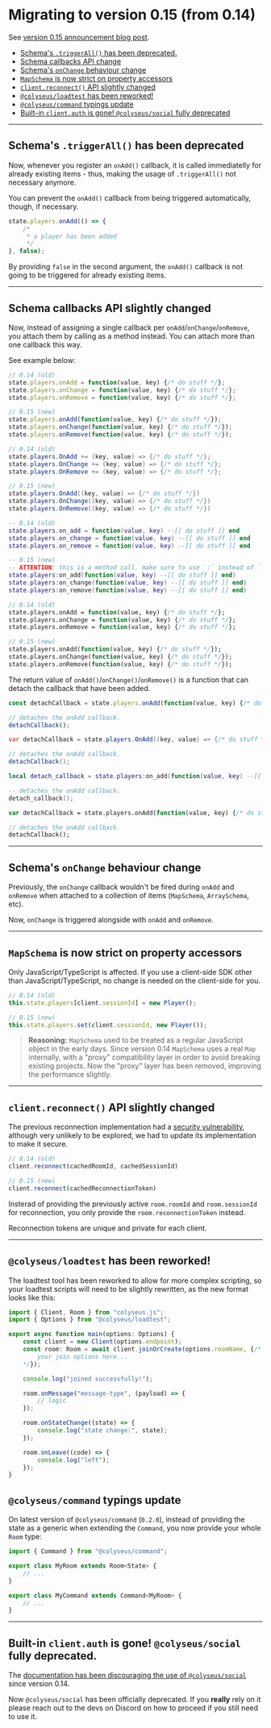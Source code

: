 # Migrating to version 0.15 (from 0.14)

See [version 0.15 announcement blog post](https://www.colyseus.io/post/announcing-colyseus-0-15).

- [Schema's `.triggerAll()` has been deprecated.](#schema-callbacks-api-slightly-changed)
- [Schema callbacks API change](#schema-callbacks-api-slightly-changed)
- [Schema's `onChange` behaviour change](#schemas-onchange-behaviour-change)
- [`MapSchema` is now strict on property accessors](#mapschema-is-now-strict-on-property-accessors)
- [`client.reconnect()` API slightly changed](#clientreconnect-api-slightly-changed)
- [`@colyseus/loadtest` has been reworked!](#colyseusloadtest-has-been-reworked)
- [`@colyseus/command` typings update](#colyseuscommand-typings-update)
- [Built-in `client.auth` is gone! `@colyseus/social` fully deprecated](#built-in-clientauth-is-gone-colyseussocial-fully-deprecated)

---

## Schema's `.triggerAll()` has been deprecated

Now, whenever you register an `onAdd()` callback, it is called immediatelly for already existing items - thus, making the usage of `.triggerAll()` not necessary anymore.

You can prevent the `onAdd()` callback from being triggered automatically, though, if necessary.

```typescript
state.players.onAdd(() => {
    /*
     * a player has been added
     */
}, false);
```

By providing `false` in the second argument, the `onAdd()` callback is not going to be triggered for already existing items.

---

## Schema callbacks API slightly changed

Now, instead of assigning a single callback per `onAdd`/`onChange`/`onRemove`, you attach them by calling as a method instead. You can attach more than one callback this way.

See example below:

```typescript fct_label="TypeScript"
// 0.14 (old)
state.players.onAdd = function(value, key) {/* do stuff */};
state.players.onChange = function(value, key) {/* do stuff */};
state.players.onRemove = function(value, key) {/* do stuff */};

// 0.15 (new)
state.players.onAdd(function(value, key) {/* do stuff */});
state.players.onChange(function(value, key) {/* do stuff */});
state.players.onRemove(function(value, key) {/* do stuff */});
```

```csharp fct_label="C#"
// 0.14 (old)
state.players.OnAdd += (key, value) => {/* do stuff */};
state.players.OnChange += (key, value) => {/* do stuff */};
state.players.OnRemove += (key, value) => {/* do stuff */};

// 0.15 (new)
state.players.OnAdd((key, value) => {/* do stuff */})
state.players.OnChange((key, value) => {/* do stuff */})
state.players.OnRemove((key, value) => {/* do stuff */})
```

```lua fct_label="LUA"
-- 0.14 (old)
state.players.on_add = function(value, key) --[[ do stuff ]] end
state.players.on_change = function(value, key) --[[ do stuff ]] end
state.players.on_remove = function(value, key) --[[ do stuff ]] end

-- 0.15 (new)
-- ATTENTION: this is a method call. make sure to use `:` instead of `.` here.
state.players:on_add(function(value, key) --[[ do stuff ]] end)
state.players:on_change(function(value, key) --[[ do stuff ]] end)
state.players:on_remove(function(value, key) --[[ do stuff ]] end)
```

```haxe fct_label="Haxe"
// 0.14 (old)
state.players.onAdd = function(value, key) {/* do stuff */};
state.players.onChange = function(value, key) {/* do stuff */};
state.players.onRemove = function(value, key) {/* do stuff */};

// 0.15 (new)
state.players.onAdd(function(value, key) {/* do stuff */});
state.players.onChange(function(value, key) {/* do stuff */});
state.players.onRemove(function(value, key) {/* do stuff */});
```

The return value of `onAdd()`/`onChange()`/`onRemove()` is a function that can detach the callback that have been added.

```typescript fct_label="TypeScript"
const detachCallback = state.players.onAdd(function(value, key) {/* do stuff */});

// detaches the onAdd callback.
detachCallback();
```

```csharp fct_label="C#"
var detachCallback = state.players.OnAdd((key, value) => {/* do stuff */})

// detaches the onAdd callback.
detachCallback();
```

```lua fct_label="LUA"
local detach_callback = state.players:on_add(function(value, key) --[[ do stuff ]] end)

-- detaches the onAdd callback.
detach_callback();
```

```haxe fct_label="Haxe"
var detachCallback = state.players.onAdd(function(value, key) {/* do stuff */});

// detaches the onAdd callback.
detachCallback();
```

---

## Schema's `onChange` behaviour change

Previously, the `onChange` callback wouldn't be fired during `onAdd` and `onRemove` when attached to a collection of items (`MapSchema`, `ArraySchema`, etc).

Now, `onChange` is triggered alongside with `onAdd` and `onRemove`.

---

## `MapSchema` is now strict on property accessors

Only JavaScript/TypeScript is affected. If you use a client-side SDK other than JavaScript/TypeScript, no change is needed on the client-side for you.

```typescript
// 0.14 (old)
this.state.players[client.sessionId] = new Player();

// 0.15 (new)
this.state.players.set(client.sessionId, new Player());
```

> **Reasoning:** `MapSchema` used to be treated as a regular JavaScript object in the early days. Since version 0.14 `MapSchema` uses a real `Map` internally, with a "proxy" compatibility layer in order to avoid breaking existing projects. Now the "proxy" layer has been removed, improving the performance slightly.

---

## `client.reconnect()` API slightly changed

The previous reconnection implementation had a [security vulnerability](https://github.com/colyseus/colyseus/issues/354), although very unlikely to be explored, we had to update its implementation to make it secure.

```typescript
// 0.14 (old)
client.reconnect(cachedRoomId, cachedSessionId)

// 0.15 (new)
client.reconnect(cachedReconnectionToken)
```

Insterad of providing the previously active `room.roomId` and `room.sessionId` for reconnection, you only provide the `room.reconnectionToken` instead.

Reconnection tokens are unique and private for each client.

---

## `@colyseus/loadtest` has been reworked!

The loadtest tool has been reworked to allow for more complex scripting, so your loadtest scripts will need to be slightly rewritten, as the new format looks like this:

```typescript
import { Client, Room } from "colyseus.js";
import { Options } from "@colyseus/loadtest";

export async function main(options: Options) {
    const client = new Client(options.endpoint);
    const room: Room = await client.joinOrCreate(options.roomName, {/*
        your join options here...
    */});

    console.log("joined successfully!");

    room.onMessage("message-type", (payload) => {
        // logic
    });

    room.onStateChange((state) => {
        console.log("state change:", state);
    });

    room.onLeave((code) => {
        console.log("left");
    });
}
```

## `@colyseus/command` typings update

On latest version of `@colyseus/command` (`0.2.0`), instead of providing the state as a generic when extending the `Command`, you now provide your whole `Room` type:

```typescript
import { Command } from "@colyseus/command";

export class MyRoom extends Room<State> {
    // ...
}

export class MyCommand extends Command<MyRoom> {
    // ...
}
```

---

## Built-in `client.auth` is gone! `@colyseus/social` fully deprecated.

The [documentation has been discouraging the use of `@colyseus/social`](https://docs.colyseus.io/colyseus/tools/colyseus-social/) since version 0.14.

Now `@colyseus/social` has been officially deprecated. If you **really** rely on it please reach out to the devs on Discord on how to proceed if you still need to use it.
